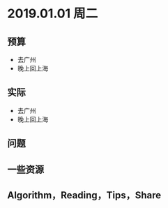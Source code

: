 
# 2019.01.01 周二


## 预算

- 去广州
- 晚上回上海


## 实际

- 去广州
- 晚上回上海


## 问题




## 一些资源



## Algorithm，Reading，Tips，Share